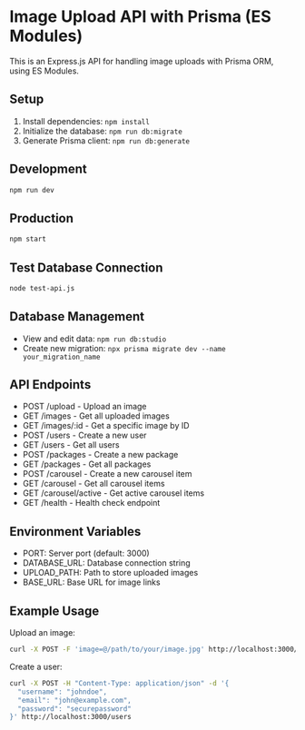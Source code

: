 # Image Upload API with Prisma (ES Modules)

This is an Express.js API for handling image uploads with Prisma ORM, using ES Modules.

## Setup

1. Install dependencies: `npm install`
2. Initialize the database: `npm run db:migrate`
3. Generate Prisma client: `npm run db:generate`

## Development

```bash
npm run dev
```

## Production

```bash
npm start
```

## Test Database Connection

```bash
node test-api.js
```

## Database Management

- View and edit data: `npm run db:studio`
- Create new migration: `npx prisma migrate dev --name your_migration_name`

## API Endpoints

- POST /upload - Upload an image
- GET /images - Get all uploaded images
- GET /images/:id - Get a specific image by ID
- POST /users - Create a new user
- GET /users - Get all users
- POST /packages - Create a new package
- GET /packages - Get all packages
- POST /carousel - Create a new carousel item
- GET /carousel - Get all carousel items
- GET /carousel/active - Get active carousel items
- GET /health - Health check endpoint

## Environment Variables

- PORT: Server port (default: 3000)
- DATABASE_URL: Database connection string
- UPLOAD_PATH: Path to store uploaded images
- BASE_URL: Base URL for image links

## Example Usage

Upload an image:
```bash
curl -X POST -F 'image=@/path/to/your/image.jpg' http://localhost:3000/upload
```

Create a user:
```bash
curl -X POST -H "Content-Type: application/json" -d '{
  "username": "johndoe",
  "email": "john@example.com",
  "password": "securepassword"
}' http://localhost:3000/users
```
